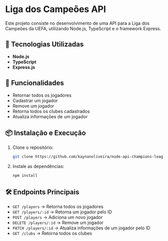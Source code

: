 # Liga dos Campeões API

Este projeto consiste no desenvolvimento de uma API para a Liga dos Campeões da UEFA, utilizando Node.js, TypeScript e o framework Express.

## 🚀 Tecnologias Utilizadas

- **Node.js**
- **TypeScript**
- **Express.js**

## 📌 Funcionalidades

- Retornar todos os jogadores
- Cadastrar um jogador
- Remove um jogador
- Retorna todos os clubes cadastrados
- Atualiza informações de um jogador

## 📦 Instalação e Execução

1. Clone o repositório:

   ```bash
   git clone https://github.com/kaynanoliveira/node-api-champions-league.git
   ```

2. Instale as dependências:

   ```bash
   npm install
   ```

## 🛠 Endpoints Principais

- `GET /players` → Retorna todos os jogadores
- `GET /players/:id` → Retorna um jogador pelo ID
- `POST /players` → Adiciona um novo jogador
- `DELETE /players/:id` → Remove um jogador
- `PATCH /players/:id` → Atualiza informações de um jogador pelo ID
- `GET /clubs` → Retorna todos os clubes

